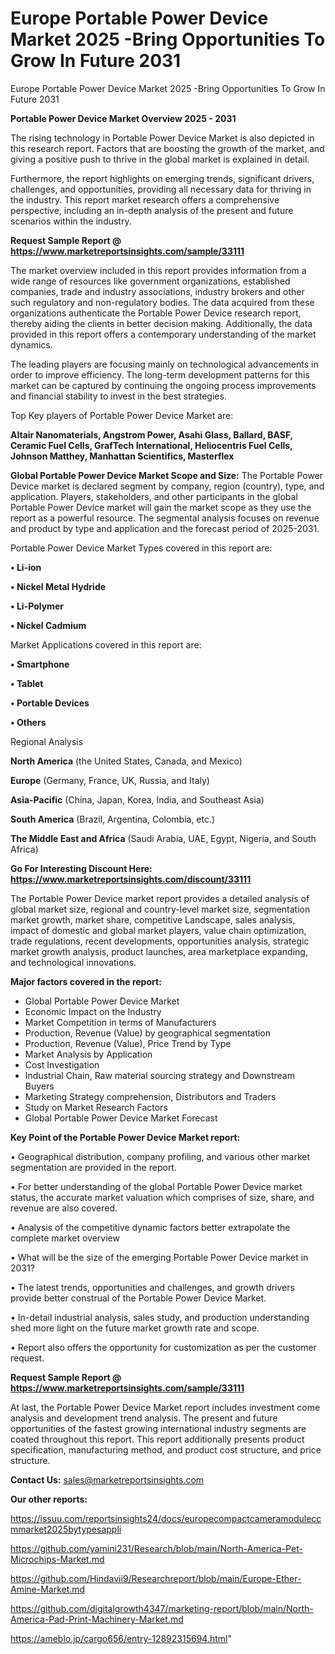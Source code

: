 # Europe Portable Power Device Market 2025 -Bring Opportunities To Grow In Future 2031
Europe Portable Power Device Market 2025 -Bring Opportunities To Grow In Future 2031

<Strong> Portable Power Device Market Overview 2025 - 2031</strong>

The rising technology in Portable Power Device Market is also depicted in this research report. Factors that are boosting the growth of the market, and giving a positive push to thrive in the global market is explained in detail.

Furthermore, the report highlights on emerging trends, significant drivers, challenges, and opportunities, providing all necessary data for thriving in the industry. This report market research offers a comprehensive perspective, including an in-depth analysis of the present and future scenarios within the industry.

<strong>Request Sample Report @ <a href=https://www.marketreportsinsights.com/sample/33111>https://www.marketreportsinsights.com/sample/33111</a></strong>

The market overview included in this report provides information from a wide range of resources like government organizations, established companies, trade and industry associations, industry brokers and other such regulatory and non-regulatory bodies. The data acquired from these organizations authenticate the Portable Power Device research report, thereby aiding the clients in better decision making. Additionally, the data provided in this report offers a contemporary understanding of the market dynamics.

The leading players are focusing mainly on technological advancements in order to improve efficiency. The long-term development patterns for this market can be captured by continuing the ongoing process improvements and financial stability to invest in the best strategies.

Top Key players of Portable Power Device Market are:

<strong>Altair Nanomaterials, Angstrom Power, Asahi Glass, Ballard, BASF, Ceramic Fuel Cells, GrafTech International, Heliocentris Fuel Cells, Johnson Matthey, Manhattan Scientifics, Masterflex</strong>

<strong><b>Global Portable Power Device Market Scope and Size:</b></strong>
The Portable Power Device market is declared segment by company, region (country), type, and application. Players, stakeholders, and other participants in the global Portable Power Device market will gain the market scope as they use the report as a powerful resource. The segmental analysis focuses on revenue and product by type and application and the forecast period of 2025-2031.

Portable Power Device Market Types covered in this report are:

<strong>•  Li-ion

•  Nickel Metal Hydride

•  Li-Polymer

•  Nickel Cadmium</strong>

Market Applications covered in this report are:

<strong>•  Smartphone

•  Tablet

•  Portable Devices

•  Others</strong> 

Regional Analysis

<strong>North America</strong> (the United States, Canada, and Mexico)

<strong>Europe</strong> (Germany, France, UK, Russia, and Italy)

<strong>Asia-Pacific</strong> (China, Japan, Korea, India, and Southeast Asia)

<strong>South America</strong> (Brazil, Argentina, Colombia, etc.)

<strong>The Middle East and Africa</strong> (Saudi Arabia, UAE, Egypt, Nigeria, and South Africa)

<strong>Go For Interesting Discount Here: <a href=https://www.marketreportsinsights.com/discount/33111>https://www.marketreportsinsights.com/discount/33111</a></strong>

The Portable Power Device market report provides a detailed analysis of global market size, regional and country-level market size, segmentation market growth, market share, competitive Landscape, sales analysis, impact of domestic and global market players, value chain optimization, trade regulations, recent developments, opportunities analysis, strategic market growth analysis, product launches, area marketplace expanding, and technological innovations.

<strong><b>Major factors covered in the report:</b></strong>
<ul>
  <li>Global Portable Power Device Market </li>
  <li>Economic Impact on the Industry</li>
  <li>Market Competition in terms of Manufacturers</li>
  <li>Production, Revenue (Value) by geographical segmentation</li>
  <li>Production, Revenue (Value), Price Trend by Type</li>
  <li>Market Analysis by Application</li>
  <li>Cost Investigation</li>
  <li>Industrial Chain, Raw material sourcing strategy and Downstream Buyers</li>
  <li>Marketing Strategy comprehension, Distributors and Traders</li>
  <li>Study on Market Research Factors</li>
  <li>Global Portable Power Device Market Forecast</li>
</ul>

<strong><b>Key Point of the Portable Power Device Market report:</b></strong>

• Geographical distribution, company profiling, and various other market segmentation are provided in the report.

• For better understanding of the global Portable Power Device market status, the accurate market valuation which comprises of size, share, and revenue are also covered.

• Analysis of the competitive dynamic factors better extrapolate the complete market overview

• What will be the size of the emerging Portable Power Device market in 2031?

• The latest trends, opportunities and challenges, and growth drivers provide better construal of the Portable Power Device Market.

• In-detail industrial analysis, sales study, and production understanding shed more light on the future market growth rate and scope.

• Report also offers the opportunity for customization as per the customer request.

<strong>Request Sample Report @ <a href=https://www.marketreportsinsights.com/sample/33111>https://www.marketreportsinsights.com/sample/33111</a></strong>

At last, the Portable Power Device Market report includes investment come analysis and development trend analysis. The present and future opportunities of the fastest growing international industry segments are coated throughout this report. This report additionally presents product specification, manufacturing method, and product cost structure, and price structure.

<strong>Contact Us:</strong>
sales@marketreportsinsights.com

<strong>Our other reports:</strong>

<a href=https://issuu.com/reportsinsights24/docs/europecompactcameramoduleccmmarket2025bytypesappli>https://issuu.com/reportsinsights24/docs/europecompactcameramoduleccmmarket2025bytypesappli</a>

<a href=https://github.com/yamini231/Research/blob/main/North-America-Pet-Microchips-Market.md>https://github.com/yamini231/Research/blob/main/North-America-Pet-Microchips-Market.md</a>

<a href=https://github.com/Hindavii9/Researchreport/blob/main/Europe-Ether-Amine-Market.md>https://github.com/Hindavii9/Researchreport/blob/main/Europe-Ether-Amine-Market.md</a>

<a href=https://github.com/digitalgrowth4347/marketing-report/blob/main/North-America-Pad-Print-Machinery-Market.md>https://github.com/digitalgrowth4347/marketing-report/blob/main/North-America-Pad-Print-Machinery-Market.md</a>

<a href=https://ameblo.jp/cargo656/entry-12892315694.html>https://ameblo.jp/cargo656/entry-12892315694.html</a>"
